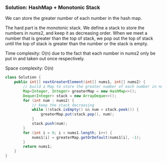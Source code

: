 ### Solution: HashMap + Monotonic Stack

We can store the greater number of each number in the hash map. 

The hard part is the monotonic stack. We define a stack to store the numbers in nums2, and keep it as decreasing order. When we meet a number that is greater than the top of stack, we pop out the top of stack until the top of stack is greater than the number or the stack is empty. 

Time complexity: O(n) due to the fact that each number in nums2 only be put in and taken out once respectively. 

Space complexity: O(n)

```java
class Solution {
    public int[] nextGreaterElement(int[] nums1, int[] nums2) {
        // build a Map to store the greater number of each number in nums2
        Map<Integer, Integer> greaterMap = new HashMap<>();
        Deque<Integer> stack = new ArrayDeque<>();
        for (int num : nums2) {
            // keep the stack decreasing
            while (!stack.isEmpty() && num > stack.peek()) {
                greaterMap.put(stack.pop(), num);
            }
            stack.push(num);
        }
        for (int i = 0; i < nums1.length; i++) {
            nums1[i] = greaterMap.getOrDefault(nums1[i], -1);
        }
        return nums1;
    }
}
```

